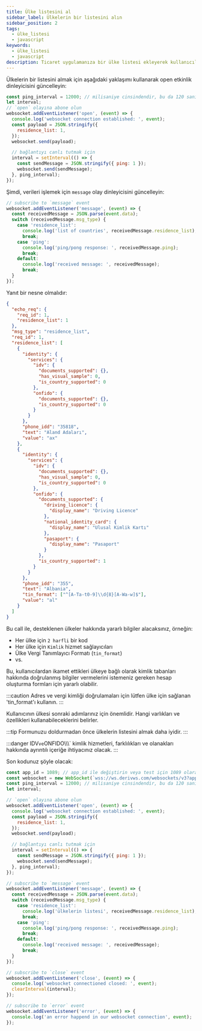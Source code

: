 ```yaml
---
title: Ülke listesini al
sidebar_label: Ülkelerin bir listesini alın
sidebar_position: 2
tags:
  - ülke_listesi
  - javascript
keywords:
  - ülke_listesi
  - javascript
description: Ticaret uygulamanıza bir ülke listesi ekleyerek kullanıcılarınız hakkında bilgi alın. Bu JavaScript API örneği ile bunu nasıl yapacağınızı öğrenin.
---
```


<!-- :::caution
You can learn more about countries [here](/docs/terminology/trading/residence-list)
::: -->

Ülkelerin bir listesini almak için aşağıdaki yaklaşımı kullanarak open etkinlik dinleyicisini güncelleyin:

```js title="index.js" showLineNumbers
const ping_interval = 12000; // milisaniye cinsindendir, bu da 120 saniyeye eşittir
let interval;
// `open` olayına abone olun
websocket.addEventListener('open', (event) => {
  console.log('websocket connection established: ', event);
  const payload = JSON.stringify({
    residence_list: 1,
  });
  websocket.send(payload);

  // bağlantıyı canlı tutmak için
  interval = setInterval(() => {
    const sendMessage = JSON.stringify({ ping: 1 });
    websocket.send(sendMessage);
  }, ping_interval);
});
```

Şimdi, verileri işlemek için `message` olay dinleyicisini güncelleyin:

```js title="index.js" showLineNumbers
// subscribe to `message` event
websocket.addEventListener('message', (event) => {
  const receivedMessage = JSON.parse(event.data);
  switch (receivedMessage.msg_type) {
    case 'residence_list':
      console.log('list of countries', receivedMessage.residence_list);
      break;
    case 'ping':
      console.log('ping/pong response: ', receivedMessage.ping);
      break;
    default:
      console.log('received message: ', receivedMessage);
      break;
  }
});
```

Yanıt bir nesne olmalıdır:

```json showLineNumbers
{
  "echo_req": {
    "req_id": 1,
    "residence_list": 1
  },
  "msg_type": "residence_list",
  "req_id": 1,
  "residence_list": [
    {
      "identity": {
        "services": {
          "idv": {
            "documents_supported": {},
            "has_visual_sample": 0,
            "is_country_supported": 0
          },
          "onfido": {
            "documents_supported": {},
            "is_country_supported": 0
          }
        }
      },
      "phone_idd": "35818",
      "text": "Aland Adaları",
      "value": "ax"
    },
    {
      "identity": {
        "services": {
          "idv": {
            "documents_supported": {},
            "has_visual_sample": 0,
            "is_country_supported": 0
          },
          "onfido": {
            "documents_supported": {
              "driving_licence": {
                "display_name": "Driving Licence"
              },
              "national_identity_card": {
                "display_name": "Ulusal Kimlik Kartı"
              },
              "pasaport": {
                "display_name": "Pasaport"
              }
            },
            "is_country_supported": 1
          }
        }
      },
      "phone_idd": "355",
      "text": "Albania",
      "tin_format": ["^[A-Ta-t0-9]\\d{8}[A-Wa-w]$"],
      "value": "al"
    }
  ]
}
```

Bu call ile, desteklenen ülkeler hakkında yararlı bilgiler alacaksınız, örneğin:

- Her ülke için `2 harfli` bir kod
- Her ülke için `Kimlik` hizmet sağlayıcıları
- Ülke Vergi Tanımlayıcı Formatı (`tin_format`)
- vs.

Bu, kullanıcılardan ikamet ettikleri ülkeye bağlı olarak kimlik tabanları hakkında doğrulanmış bilgiler vermelerini istemeniz gereken hesap oluşturma formları için yararlı olabilir.

:::caution
Adres ve vergi kimliği doğrulamaları için lütfen ülke için sağlanan 'tin_format'ı kullanın.
:::

Kullanıcının ülkesi sonraki adımlarınız için önemlidir. Hangi varlıkları ve özellikleri kullanabileceklerini belirler.

:::tip
Formunuzu doldurmadan önce ülkelerin listesini almak daha iyidir.
:::

:::danger
IDV`ve`ONFIDO\\\\\\` kimlik hizmetleri, farklılıkları ve olanakları hakkında ayrıntılı içeriğe ihtiyacınız olacak.
:::

Son kodunuz şöyle olacak:

```js title="index.js" showLineNumbers
const app_id = 1089; // app_id ile değiştirin veya test için 1089 olarak bırakın.
const websocket = new WebSocket(`wss://ws.derivws.com/websockets/v3?app_id=${app_id}`);
const ping_interval = 12000; // milisaniye cinsindendir, bu da 120 saniyeye eşittir
let interval;

// `open` olayına abone olun
websocket.addEventListener('open', (event) => {
  console.log('websocket connection established: ', event);
  const payload = JSON.stringify({
    residence_list: 1,
  });
  websocket.send(payload);

  // bağlantıyı canlı tutmak için
  interval = setInterval(() => {
    const sendMessage = JSON.stringify({ ping: 1 });
    websocket.send(sendMessage);
  }, ping_interval);
});

// subscribe to `message` event
websocket.addEventListener('message', (event) => {
  const receivedMessage = JSON.parse(event.data);
  switch (receivedMessage.msg_type) {
    case 'residence_list':
      console.log('ülkelerin listesi', receivedMessage.residence_list);
      break;
    case 'ping':
      console.log('ping/pong response: ', receivedMessage.ping);
      break;
    default:
      console.log('received message: ', receivedMessage);
      break;
  }
});

// subscribe to `close` event
websocket.addEventListener('close', (event) => {
  console.log('websocket connectioned closed: ', event);
  clearInterval(interval);
});

// subscribe to `error` event
websocket.addEventListener('error', (event) => {
  console.log('an error happend in our websocket connection', event);
});
```
